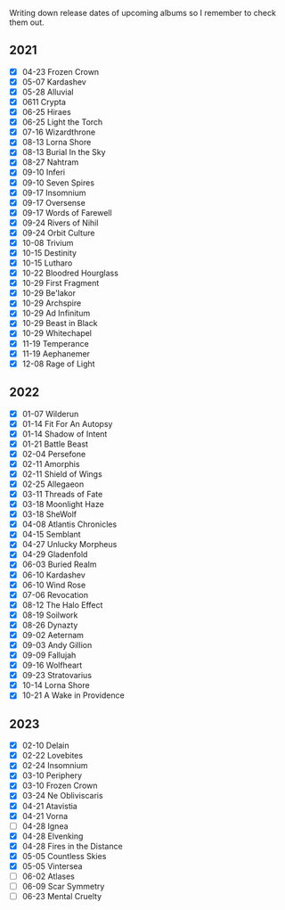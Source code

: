 Writing down release dates of upcoming albums so I remember to check them out.

## 2021

- [x] 04-23 Frozen Crown
- [x] 05-07 Kardashev
- [x] 05-28 Alluvial
- [x] 0611 Crypta
- [x] 06-25 Hiraes
- [x] 06-25 Light the Torch
- [x] 07-16 Wizardthrone
- [x] 08-13 Lorna Shore
- [x] 08-13 Burial In the Sky
- [x] 08-27 Nahtram
- [x] 09-10 Inferi
- [x] 09-10 Seven Spires
- [x] 09-17 Insomnium
- [x] 09-17 Oversense
- [x] 09-17 Words of Farewell
- [x] 09-24 Rivers of Nihil
- [x] 09-24 Orbit Culture
- [x] 10-08 Trivium
- [x] 10-15 Destinity
- [x] 10-15 Lutharo
- [x] 10-22 Bloodred Hourglass
- [x] 10-29 First Fragment
- [x] 10-29 Be'lakor
- [x] 10-29 Archspire
- [x] 10-29 Ad Infinitum
- [x] 10-29 Beast in Black
- [x] 10-29 Whitechapel
- [x] 11-19 Temperance
- [x] 11-19 Aephanemer
- [x] 12-08 Rage of Light

## 2022

- [x] 01-07 Wilderun
- [x] 01-14 Fit For An Autopsy
- [x] 01-14 Shadow of Intent
- [x] 01-21 Battle Beast
- [x] 02-04 Persefone
- [x] 02-11 Amorphis
- [x] 02-11 Shield of Wings
- [x] 02-25 Allegaeon
- [x] 03-11 Threads of Fate
- [x] 03-18 Moonlight Haze
- [x] 03-18 SheWolf
- [x] 04-08 Atlantis Chronicles
- [x] 04-15 Semblant
- [x] 04-27 Unlucky Morpheus
- [x] 04-29 Gladenfold
- [x] 06-03 Buried Realm
- [x] 06-10 Kardashev
- [x] 06-10 Wind Rose
- [x] 07-06 Revocation
- [x] 08-12 The Halo Effect
- [x] 08-19 Soilwork
- [x] 08-26 Dynazty
- [x] 09-02 Aeternam
- [x] 09-03 Andy Gillion
- [x] 09-09 Fallujah
- [x] 09-16 Wolfheart
- [x] 09-23 Stratovarius
- [x] 10-14 Lorna Shore
- [x] 10-21 A Wake in Providence

## 2023

- [x] 02-10 Delain
- [x] 02-22 Lovebites
- [x] 02-24 Insomnium
- [x] 03-10 Periphery
- [x] 03-10 Frozen Crown
- [x] 03-24 Ne Obliviscaris
- [x] 04-21 Atavistia
- [x] 04-21 Vorna
- [ ] 04-28 Ignea
- [x] 04-28 Elvenking
- [x] 04-28 Fires in the Distance
- [x] 05-05 Countless Skies
- [x] 05-05 Vintersea
- [ ] 06-02 Atlases
- [ ] 06-09 Scar Symmetry
- [ ] 06-23 Mental Cruelty